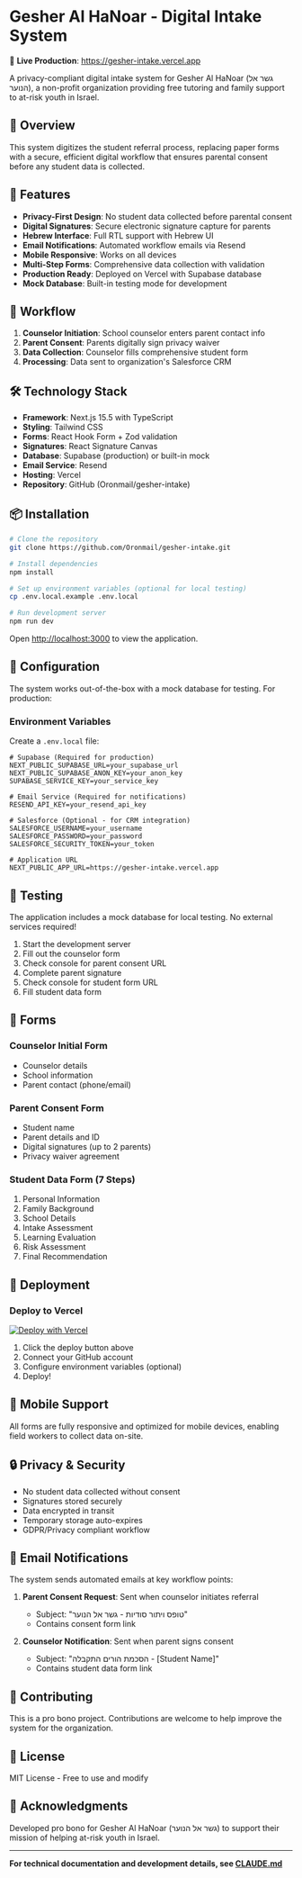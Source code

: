 # Gesher Al HaNoar - Digital Intake System

🔗 **Live Production**: https://gesher-intake.vercel.app

A privacy-compliant digital intake system for Gesher Al HaNoar (גשר אל הנוער), a non-profit organization providing free tutoring and family support to at-risk youth in Israel.

## 🎯 Overview

This system digitizes the student referral process, replacing paper forms with a secure, efficient digital workflow that ensures parental consent before any student data is collected.

## 🚀 Features

- **Privacy-First Design**: No student data collected before parental consent
- **Digital Signatures**: Secure electronic signature capture for parents
- **Hebrew Interface**: Full RTL support with Hebrew UI
- **Email Notifications**: Automated workflow emails via Resend
- **Mobile Responsive**: Works on all devices
- **Multi-Step Forms**: Comprehensive data collection with validation
- **Production Ready**: Deployed on Vercel with Supabase database
- **Mock Database**: Built-in testing mode for development

## 🔄 Workflow

1. **Counselor Initiation**: School counselor enters parent contact info
2. **Parent Consent**: Parents digitally sign privacy waiver
3. **Data Collection**: Counselor fills comprehensive student form
4. **Processing**: Data sent to organization's Salesforce CRM

## 🛠️ Technology Stack

- **Framework**: Next.js 15.5 with TypeScript
- **Styling**: Tailwind CSS
- **Forms**: React Hook Form + Zod validation
- **Signatures**: React Signature Canvas
- **Database**: Supabase (production) or built-in mock
- **Email Service**: Resend
- **Hosting**: Vercel
- **Repository**: GitHub (Oronmail/gesher-intake)

## 📦 Installation

```bash
# Clone the repository
git clone https://github.com/Oronmail/gesher-intake.git

# Install dependencies
npm install

# Set up environment variables (optional for local testing)
cp .env.local.example .env.local

# Run development server
npm run dev
```

Open [http://localhost:3000](http://localhost:3000) to view the application.

## 🔧 Configuration

The system works out-of-the-box with a mock database for testing. For production:

### Environment Variables

Create a `.env.local` file:

```env
# Supabase (Required for production)
NEXT_PUBLIC_SUPABASE_URL=your_supabase_url
NEXT_PUBLIC_SUPABASE_ANON_KEY=your_anon_key
SUPABASE_SERVICE_KEY=your_service_key

# Email Service (Required for notifications)
RESEND_API_KEY=your_resend_api_key

# Salesforce (Optional - for CRM integration)
SALESFORCE_USERNAME=your_username
SALESFORCE_PASSWORD=your_password
SALESFORCE_SECURITY_TOKEN=your_token

# Application URL
NEXT_PUBLIC_APP_URL=https://gesher-intake.vercel.app
```

## 🧪 Testing

The application includes a mock database for local testing. No external services required!

1. Start the development server
2. Fill out the counselor form
3. Check console for parent consent URL
4. Complete parent signature
5. Check console for student form URL
6. Fill student data form

## 📝 Forms

### Counselor Initial Form
- Counselor details
- School information
- Parent contact (phone/email)

### Parent Consent Form
- Student name
- Parent details and ID
- Digital signatures (up to 2 parents)
- Privacy waiver agreement

### Student Data Form (7 Steps)
1. Personal Information
2. Family Background
3. School Details
4. Intake Assessment
5. Learning Evaluation
6. Risk Assessment
7. Final Recommendation

## 🚀 Deployment

### Deploy to Vercel

[![Deploy with Vercel](https://vercel.com/button)](https://vercel.com/new/clone?repository-url=https://github.com/Oronmail/gesher-intake)

1. Click the deploy button above
2. Connect your GitHub account
3. Configure environment variables (optional)
4. Deploy!

## 📱 Mobile Support

All forms are fully responsive and optimized for mobile devices, enabling field workers to collect data on-site.

## 🔒 Privacy & Security

- No student data collected without consent
- Signatures stored securely
- Data encrypted in transit
- Temporary storage auto-expires
- GDPR/Privacy compliant workflow

## 📧 Email Notifications

The system sends automated emails at key workflow points:

1. **Parent Consent Request**: Sent when counselor initiates referral
   - Subject: "טופס ויתור סודיות - גשר אל הנוער"
   - Contains consent form link

2. **Counselor Notification**: Sent when parent signs consent
   - Subject: "הסכמת הורים התקבלה - [Student Name]"
   - Contains student data form link

## 🤝 Contributing

This is a pro bono project. Contributions are welcome to help improve the system for the organization.

## 📄 License

MIT License - Free to use and modify

## 🙏 Acknowledgments

Developed pro bono for Gesher Al HaNoar (גשר אל הנוער) to support their mission of helping at-risk youth in Israel.

---

**For technical documentation and development details, see [CLAUDE.md](./CLAUDE.md)**
